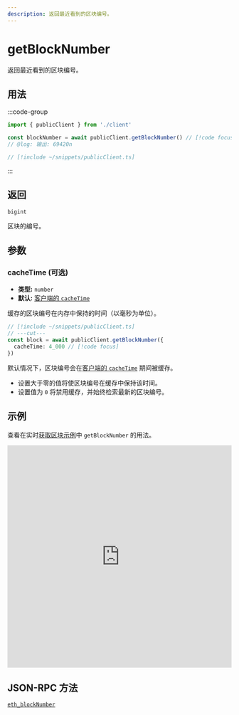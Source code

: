 ```yaml
---
description: 返回最近看到的区块编号。
---
```


# getBlockNumber

返回最近看到的区块编号。

## 用法

:::code-group

```ts twoslash [example.ts]
import { publicClient } from './client'

const blockNumber = await publicClient.getBlockNumber() // [!code focus:99]
// @log: 输出: 69420n
```

```ts twoslash [client.ts] filename="client.ts"
// [!include ~/snippets/publicClient.ts]
```

:::

## 返回

`bigint`

区块的编号。

## 参数

### cacheTime (可选)

- **类型:** `number`
- **默认:** [客户端的 `cacheTime`](/docs/clients/public#cachetime-optional)

缓存的区块编号在内存中保持的时间（以毫秒为单位）。

```ts twoslash
// [!include ~/snippets/publicClient.ts]
// ---cut---
const block = await publicClient.getBlockNumber({
  cacheTime: 4_000 // [!code focus]
})
```

默认情况下，区块编号会在[客户端的 `cacheTime`](/docs/clients/public#cacheTime-optional) 期间被缓存。

- 设置大于零的值将使区块编号在缓存中保持该时间。
- 设置值为 `0` 将禁用缓存，并始终检索最新的区块编号。

## 示例

查看在实时[获取区块示例](https://stackblitz.com/github/wevm/viem/tree/main/examples/blocks_fetching-blocks)中 `getBlockNumber` 的用法。

<iframe frameBorder="0" width="100%" height="500px" src="https://stackblitz.com/github/wevm/viem/tree/main/examples/blocks_fetching-blocks?embed=1&file=index.ts&hideNavigation=1&hideDevTools=true&terminalHeight=0&ctl=1"></iframe>

## JSON-RPC 方法

[`eth_blockNumber`](https://ethereum.org/en/developers/docs/apis/json-rpc/#eth_blocknumber)